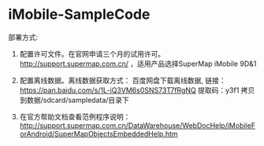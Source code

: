 # iMobile-SampleCode
部署方式:

1. 配置许可文件。在官网申请三个月的试用许可。http://support.supermap.com.cn/ ，适用产品选择SuperMap iMobile 9D&1

2. 配置离线数据。离线数据获取方式： 百度网盘下载离线数据, 链接：https://pan.baidu.com/s/1L-iQ3VM6s0SNS73T7fRgNQ 提取码：y3f1
拷贝到数据/sdcard/sampledata/目录下

3. 在官方帮助文档查看范例程序说明： http://support.supermap.com.cn/DataWarehouse/WebDocHelp/iMobileForAndroid/SuperMapObjectsEmbeddedHelp.htm
